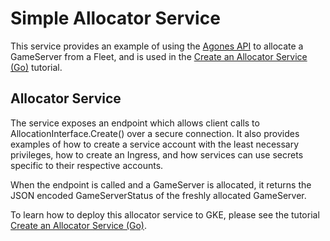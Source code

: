# Simple Allocator Service

This service provides an example of using the [Agones API](https://godoc.org/agones.dev/agones/pkg/client/clientset/versioned/typed/stable/v1alpha1) to allocate a GameServer from a Fleet, and is used in the [Create an Allocator Service (Go)](https://agones.dev/site/docs/tutorials/allocator-service-go/) tutorial.

## Allocator Service
The service exposes an endpoint which allows client calls to AllocationInterface.Create() over a secure connection.  It also provides examples of how to create a service account with the least necessary privileges, how to create an Ingress, and how services can use secrets specific to their respective accounts.

When the endpoint is called and a GameServer is allocated, it returns the JSON encoded GameServerStatus of the freshly allocated GameServer.

To learn how to deploy this allocator service to GKE, please see the tutorial [Create an Allocator Service (Go)](https://agones.dev/site/docs/tutorials/allocator-service-go/).
